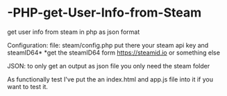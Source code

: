 # -PHP-get-User-Info-from-Steam
get user info from steam in php as json format

Configuration:
file:    steam/config.php
put there your steam api key and steamID64* 
*get the steamID64 form https://steamid.io or something else


JSON: to only get an output as json file you only need the steam folder 

As functionally test I've put the an index.html and app.js file into it if you want to test it.

